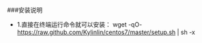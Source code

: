 ###安装说明
+ 1.直接在终端运行命令就可以安装： wget -qO- https://raw.github.com/Kylinlin/centos7/master/setup.sh | sh -x 
